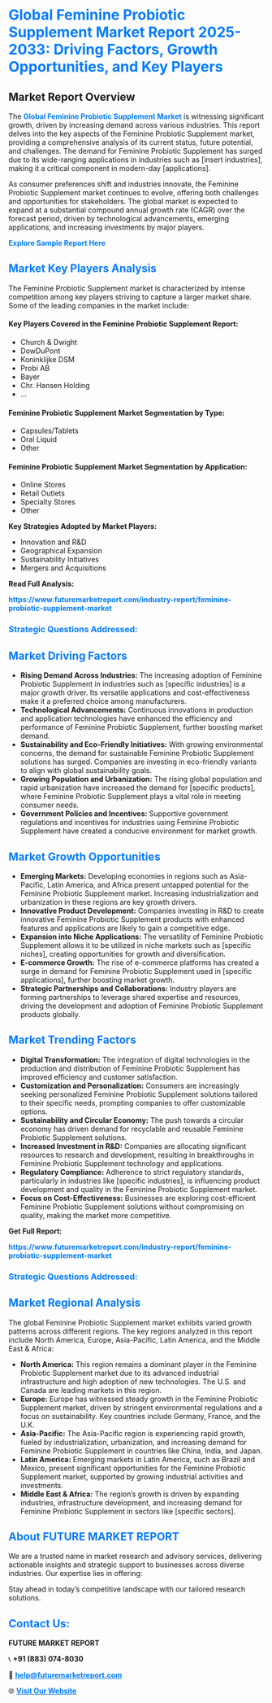 <h1 style="color: #007BFF;">Global Feminine Probiotic Supplement Market Report 2025-2033: Driving Factors, Growth Opportunities, and Key Players</h1>

<section id="overview">
<h2>Market Report Overview</h2>
<p>The <a href="https://www.futuremarketreport.com/industry-report/feminine-probiotic-supplement-market" style="color: #007BFF; text-decoration: none;"><strong>Global Feminine Probiotic Supplement Market</strong></a> is witnessing significant growth, driven by increasing demand across various industries. This report delves into the key aspects of the Feminine Probiotic Supplement market, providing a comprehensive analysis of its current status, future potential, and challenges. The demand for Feminine Probiotic Supplement has surged due to its wide-ranging applications in industries such as [insert industries], making it a critical component in modern-day [applications].</p>
<p>As consumer preferences shift and industries innovate, the Feminine Probiotic Supplement market continues to evolve, offering both challenges and opportunities for stakeholders. The global market is expected to expand at a substantial compound annual growth rate (CAGR) over the forecast period, driven by technological advancements, emerging applications, and increasing investments by major players.</p>
</section>

<section id="overview">
<p><a href="https://www.futuremarketreport.com/request-sample/reportId=51406" style="color: #007BFF; text-decoration: none;"><strong>Explore Sample Report Here</strong></a></p>
</section>

<section id="key-players">
<h2 style="color: #007BFF;">Market Key Players Analysis</h2>
<p>The Feminine Probiotic Supplement market is characterized by intense competition among key players striving to capture a larger market share. Some of the leading companies in the market include:</p>
<h4>Key Players Covered in the Feminine Probiotic Supplement Report:</h4>
<ul><li>Church &amp; Dwight</li><li>DowDuPont</li><li>Koninklijke DSM</li><li>Probi AB</li><li>Bayer</li><li>Chr. Hansen Holding</li><li>...</li></ul>
<h4>Feminine Probiotic Supplement Market Segmentation by Type:</h4>
<ul><li>Capsules/Tablets</li><li>Oral Liquid</li><li>Other</li></ul>

<h4>Feminine Probiotic Supplement Market Segmentation by Application:</h4>
<ul><li>Online Stores</li><li>Retail Outlets</li><li>Specialty Stores</li><li>Other</li></ul>
<p><strong>Key Strategies Adopted by Market Players:</strong></p>
<ul>
<li>Innovation and R&D</li>
<li>Geographical Expansion</li>
<li>Sustainability Initiatives</li>
<li>Mergers and Acquisitions</li>
</ul>
</section>

<section>
<p><strong>Read Full Analysis: </strong></p><a href="https://www.futuremarketreport.com/industry-report/feminine-probiotic-supplement-market" style="color: #007BFF; text-decoration: none;"><strong>https://www.futuremarketreport.com/industry-report/feminine-probiotic-supplement-market</strong></a>
<h3 style="color: #007BFF;">Strategic Questions Addressed:</h3>
</section>

<section id="driving-factors">
<h2 style="color: #007BFF;">Market Driving Factors</h2>
<ul>
<li><strong>Rising Demand Across Industries:</strong> The increasing adoption of Feminine Probiotic Supplement in industries such as [specific industries] is a major growth driver. Its versatile applications and cost-effectiveness make it a preferred choice among manufacturers.</li>
<li><strong>Technological Advancements:</strong> Continuous innovations in production and application technologies have enhanced the efficiency and performance of Feminine Probiotic Supplement, further boosting market demand.</li>
<li><strong>Sustainability and Eco-Friendly Initiatives:</strong> With growing environmental concerns, the demand for sustainable Feminine Probiotic Supplement solutions has surged. Companies are investing in eco-friendly variants to align with global sustainability goals.</li>
<li><strong>Growing Population and Urbanization:</strong> The rising global population and rapid urbanization have increased the demand for [specific products], where Feminine Probiotic Supplement plays a vital role in meeting consumer needs.</li>
<li><strong>Government Policies and Incentives:</strong> Supportive government regulations and incentives for industries using Feminine Probiotic Supplement have created a conducive environment for market growth.</li>
</ul>
</section>

<section id="growth-opportunities">
<h2 style="color: #007BFF;">Market Growth Opportunities</h2>
<ul>
<li><strong>Emerging Markets:</strong> Developing economies in regions such as Asia-Pacific, Latin America, and Africa present untapped potential for the Feminine Probiotic Supplement market. Increasing industrialization and urbanization in these regions are key growth drivers.</li>
<li><strong>Innovative Product Development:</strong> Companies investing in R&D to create innovative Feminine Probiotic Supplement products with enhanced features and applications are likely to gain a competitive edge.</li>
<li><strong>Expansion into Niche Applications:</strong> The versatility of Feminine Probiotic Supplement allows it to be utilized in niche markets such as [specific niches], creating opportunities for growth and diversification.</li>
<li><strong>E-commerce Growth:</strong> The rise of e-commerce platforms has created a surge in demand for Feminine Probiotic Supplement used in [specific applications], further boosting market growth.</li>
<li><strong>Strategic Partnerships and Collaborations:</strong> Industry players are forming partnerships to leverage shared expertise and resources, driving the development and adoption of Feminine Probiotic Supplement products globally.</li>
</ul>
</section>

<section id="trending-factors">
<h2 style="color: #007BFF;">Market Trending Factors</h2>
<ul>
<li><strong>Digital Transformation:</strong> The integration of digital technologies in the production and distribution of Feminine Probiotic Supplement has improved efficiency and customer satisfaction.</li>
<li><strong>Customization and Personalization:</strong> Consumers are increasingly seeking personalized Feminine Probiotic Supplement solutions tailored to their specific needs, prompting companies to offer customizable options.</li>
<li><strong>Sustainability and Circular Economy:</strong> The push towards a circular economy has driven demand for recyclable and reusable Feminine Probiotic Supplement solutions.</li>
<li><strong>Increased Investment in R&D:</strong> Companies are allocating significant resources to research and development, resulting in breakthroughs in Feminine Probiotic Supplement technology and applications.</li>
<li><strong>Regulatory Compliance:</strong> Adherence to strict regulatory standards, particularly in industries like [specific industries], is influencing product development and quality in the Feminine Probiotic Supplement market.</li>
<li><strong>Focus on Cost-Effectiveness:</strong> Businesses are exploring cost-efficient Feminine Probiotic Supplement solutions without compromising on quality, making the market more competitive.</li>
</ul>
</section>

<section>
<p><strong>Get Full Report: </strong></p><a href="https://www.futuremarketreport.com/industry-report/feminine-probiotic-supplement-market" style="color: #007BFF; text-decoration: none;"><strong>https://www.futuremarketreport.com/industry-report/feminine-probiotic-supplement-market</strong></a>
<h3 style="color: #007BFF;">Strategic Questions Addressed:</h3>
</section>


<section id="regional-analysis">
<h2 style="color: #007BFF;">Market Regional Analysis</h2>
<p>The global Feminine Probiotic Supplement market exhibits varied growth patterns across different regions. The key regions analyzed in this report include North America, Europe, Asia-Pacific, Latin America, and the Middle East & Africa:</p>
<ul>
<li><strong>North America:</strong> This region remains a dominant player in the Feminine Probiotic Supplement market due to its advanced industrial infrastructure and high adoption of new technologies. The U.S. and Canada are leading markets in this region.</li>
<li><strong>Europe:</strong> Europe has witnessed steady growth in the Feminine Probiotic Supplement market, driven by stringent environmental regulations and a focus on sustainability. Key countries include Germany, France, and the U.K.</li>
<li><strong>Asia-Pacific:</strong> The Asia-Pacific region is experiencing rapid growth, fueled by industrialization, urbanization, and increasing demand for Feminine Probiotic Supplement in countries like China, India, and Japan.</li>
<li><strong>Latin America:</strong> Emerging markets in Latin America, such as Brazil and Mexico, present significant opportunities for the Feminine Probiotic Supplement market, supported by growing industrial activities and investments.</li>
<li><strong>Middle East & Africa:</strong> The region’s growth is driven by expanding industries, infrastructure development, and increasing demand for Feminine Probiotic Supplement in sectors like [specific sectors].</li>
</ul>
</section>

<footer>
<h2 style="color: #007BFF;">About FUTURE MARKET REPORT</h2>
<p>We are a trusted name in market research and advisory services, delivering actionable insights and strategic support to businesses across diverse industries. Our expertise lies in offering:</p>

<p>Stay ahead in today’s competitive landscape with our tailored research solutions.</p>

<h2 style="color: #007BFF;">Contact Us:</h2>
<p><strong>FUTURE MARKET REPORT</strong></p>
<p>📞 <strong>+91 (883) 074-8030</strong></p>
<p>📧 <strong><a href="mailto:help@futuremarketreport.com" style="color: #007BFF;">help@futuremarketreport.com</a></strong></p>
<p>🌐 <strong><a href="https://www.futuremarketreport.com/" style="color: #007BFF;">Visit Our Website</a></strong></p>
</footer>